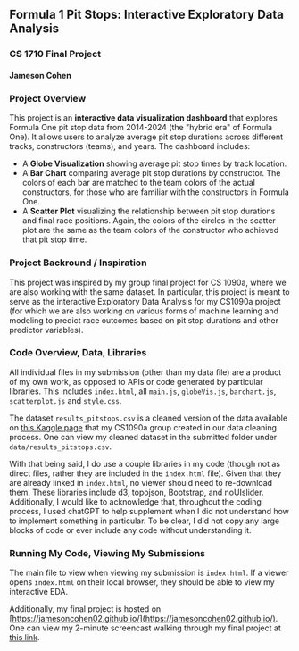 ## Formula 1 Pit Stops: Interactive Exploratory Data Analysis
### CS 1710 Final Project
#### Jameson Cohen

### Project Overview

This project is an **interactive data visualization dashboard** that explores Formula One pit stop data from 2014-2024 (the "hybrid era" of Formula One). It allows users to analyze average pit stop durations across different tracks, constructors (teams), and years. The dashboard includes:
- A **Globe Visualization** showing average pit stop times by track location.
- A **Bar Chart** comparing average pit stop durations by constructor. The colors of each bar are matched to the team colors of the actual constructors, for those who are familiar with the constructors in Formula One.
- A **Scatter Plot** visualizing the relationship between pit stop durations and final race positions. Again, the colors of the circles in the scatter plot are the same as the team colors of the constructor who achieved that pit stop time.

### Project Backround / Inspiration

This project was inspired by my group final project for CS 1090a, where we are also working with the same dataset. In particular, this project is meant to serve as the interactive Exploratory Data Analysis for my CS1090a project (for which we are also working on various forms of machine learning and modeling to predict race outcomes based on pit stop durations and other predictor variables).

### Code Overview, Data, Libraries

All individual files in my submission (other than my data file) are a product of my own work, as opposed to APIs or code generated by particular libraries. This includes ``index.html``, all ``main.js``, ``globeVis.js``, ``barchart.js``, ``scatterplot.js`` and ``style.css``.

The dataset ``results_pitstops.csv`` is a cleaned version of the data available on [this Kaggle page](https://www.kaggle.com/datasets/rohanrao/formula-1-world-championship-1950-2020) that my CS1090a group created in our data cleaning process. One can view my cleaned dataset in the submitted folder under ``data/results_pitstops.csv``.


With that being said, I do use a couple libraries in my code (though not as direct files, rather they are included in the ``index.html`` file). Given that they are already linked in ``index.html``, no viewer should need to re-download them. These libraries include d3, topojson, Bootstrap, and noUIslider. Additionally, I would like to acknowledge that, throughout the coding process, I used chatGPT to help supplement when I did not understand how to implement something in particular. To be clear, I did not copy any large blocks of code or ever include any code without understanding it.

### Running My Code, Viewing My Submissions

The main file to view when viewing my submission is ``index.html``. If a viewer opens ``index.html`` on their local browser, they should be able to view my interactive EDA.

Additionally, my final project is hosted on [https://jamesoncohen02.github.io/](https://jamesoncohen02.github.io/). One can view my 2-minute screencast walking through my final project at [this link]().
